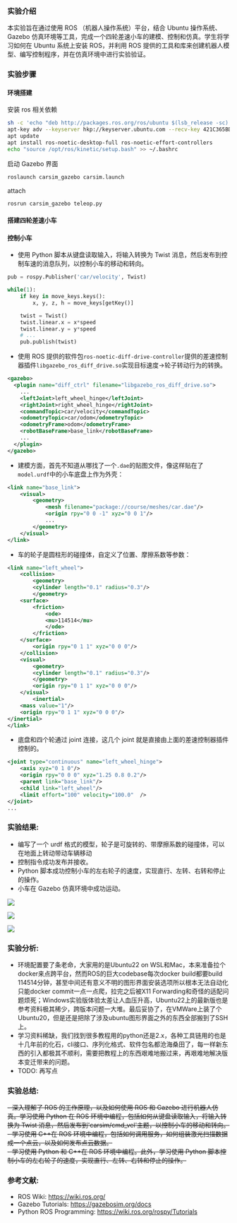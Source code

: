 ### 实验介绍

本实验旨在通过使用 ROS （机器人操作系统）平台，结合 Ubuntu 操作系统、Gazebo 仿真环境等工具，完成一个四轮差速小车的建模、控制和仿真。学生将学习如何在 Ubuntu 系统上安装 ROS，并利用 ROS 提供的工具和库来创建机器人模型、编写控制程序，并在仿真环境中进行实验验证。

### 实验步骤

#### 环境搭建

安装 ros 相关依赖

```bash
sh -c 'echo "deb http://packages.ros.org/ros/ubuntu $(lsb_release -sc) main" > /etc/apt/sources.list.d/ros-latest.list'
apt-key adv --keyserver hkp://keyserver.ubuntu.com --recv-key 421C365BD9FF1F717815A3895523BAEEB01FA116
apt update
apt install ros-noetic-desktop-full ros-noetic-effort-controllers
echo "source /opt/ros/kinetic/setup.bash" >> ~/.bashrc
```

启动 Gazebo 界面

```bash
roslaunch carsim_gazebo carsim.launch
```

attach

```bash
rosrun carsim_gazebo teleop.py
```

#### 搭建四轮差速小车

#### 控制小车

- 使用 Python 脚本从键盘读取输入，将输入转换为 Twist 消息，然后发布到控制车速的消息队列，以控制小车的移动和转向。

```python
pub = rospy.Publisher('car/velocity', Twist)

while(1):
    if key in move_keys.keys():
        x, y, z, h = move_keys[getKey()]

    twist = Twist()
    twist.linear.x = x*speed
    twist.linear.y = y*speed
    # ...
    pub.publish(twist)
```

- 使用 ROS 提供的软件包`ros-noetic-diff-drive-controller`提供的差速控制器插件`libgazebo_ros_diff_drive.so`实现目标速度->轮子转动行为的转换。

```xml
<gazebo>
  <plugin name="diff_ctrl" filename="libgazebo_ros_diff_drive.so">
    ...
    <leftJoint>left_wheel_hinge</leftJoint>
    <rightJoint>right_wheel_hinge</rightJoint>
    <commandTopic>car/velocity</commandTopic>
    <odometryTopic>car/odom</odometryTopic>
    <odometryFrame>odom</odometryFrame>
    <robotBaseFrame>base_link</robotBaseFrame>
    ...
  </plugin>
</gazebo>
```

- 建模方面，首先不知道从哪找了一个`.dae`的贴图文件，像这样贴在了`model.urdf`中的小车底盘上作为外壳：

```xml
<link name="base_link">
    <visual>
        <geometry>
            <mesh filename="package://course/meshes/car.dae"/>
            <origin rpy="0 0 -1" xyz="0 0 1"/>
            ...
        </geometry>
    </visual>
</link>
```

- 车的轮子是圆柱形的碰撞体，自定义了位置、摩擦系数等参数：

```xml
<link name="left_wheel">
    <collision>
        <geometry>
        <cylinder length="0.1" radius="0.3"/>
        </geometry>
    <surface>
        <friction>
            <ode>
            <mu>114514</mu>
            </ode>
        </friction>
    </surface>
        <origin rpy="0 1 1" xyz="0 0 0"/>
    </collision>
    <visual>
        <geometry>
        <cylinder length="0.1" radius="0.3"/>
        </geometry>
        <origin rpy="0 1 1" xyz="0 0 0"/>
    </visual>
        <inertial>
    <mass value="1"/>
    <origin rpy="0 1 1" xyz="0 0 0"/>
</inertial>
</link>
```

- 底盘和四个轮通过 joint 连接，这几个 joint 就是直接由上面的差速控制器插件控制的。

```xml
<joint type="continuous" name="left_wheel_hinge">
    <axis xyz="0 1 0"/>
    <origin rpy="0 0 0" xyz="1.25 0.8 0.2"/>
    <parent link="base_link"/>
    <child link="left_wheel"/>
    <limit effort="100" velocity="100.0"  />
</joint>
...
```

### 实验结果:

- 编写了一个 urdf 格式的模型，轮子是可旋转的、带摩擦系数的碰撞体，可以在地面上转动带动车辆移动
- 控制指令成功发布并接收。
- Python 脚本成功控制小车的左右轮子的速度，实现直行、左转、右转和停止的操作。
- 小车在 Gazebo 仿真环境中成功运动。

![](https://pic.l1nyz-tel.cc/202404082220223.png)

![](https://pic.l1nyz-tel.cc/202404082221903.png)

![](https://pic.l1nyz-tel.cc/202404082221545.png)

### 实验分析:

- 环境配置要了条老命，大家用的是Ubuntu22 on WSL和Mac，本来准备拉个docker来点跨平台，然而ROS的巨大codebase每次docker build都要build 114514分钟，甚至中间还有意义不明的图形界面安装选项所以根本无法自动化只能docker commit一点一点爬，拉完之后被X11 Forwarding和奇怪的适配问题烦死；Windows实验版体验太差让人血压升高，Ubuntu22上的最新版也是参考资料极其稀少，跨版本问题一大堆。最后妥协了，在VMWare上装了个Ubuntu20，但是还是把除了涉及ubuntu图形界面之外的东西全部搬到了SSH上。
- 学习资料稀缺，我们找到很多教程用的python还是2.x，各种工具链用的也是十几年前的化石，cli接口、序列化格式、软件包名都沧海桑田了，每一样新东西的引入都极其不顺利，需要把教程上的东西艰难地搬过来，再艰难地解决版本变迁带来的问题。
- TODO: 再写点

### 实验总结:

~~- 深入理解了 ROS 的工作原理，以及如何使用 ROS 和 Gazebo 进行机器人仿真。学习使用 Python 在 ROS 环境中编程，包括如何从键盘读取输入，将输入转换为 Twist 消息，然后发布到'carsim/cmd_vel'主题，以控制小车的移动和转向。~~  
~~- 学习使用 C++在 ROS 环境中编程，包括如何调用服务，如何组装激光扫描数据成一个点云，以及如何发布点云数据。~~  
~~- 学习使用 Python 和 C++在 ROS 环境中编程。此外，学习使用 Python 脚本控制小车的左右轮子的速度，实现直行、左转、右转和停止的操作。~~

### 参考文献:

- ROS Wiki: https://wiki.ros.org/
- Gazebo Tutorials: https://gazebosim.org/docs
- Python ROS Programming: https://wiki.ros.org/rospy/Tutorials
